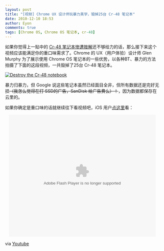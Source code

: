 ```yaml
---
layout: post
title: "[视频] Chrome UX 设计师玩暴力美学，毁掉25台 Cr-48 笔记本"
date: 2010-12-10 18:53
author: Eyon
comments: true
tags: [Chrome OS, Chrome OS 笔记本, cr-48]
---
```

如果你觉得上一贴中的 [Cr-48 笔记本惨遭肢解](http://www.chromi.org/archives/9304)还不够给力的话，那么接下来这个视频应该能满足你的重口味需求了。Chrome 的 UX（用户体验）设计师 Glen Murphy 为了展示使用 Chrome OS 笔记本的一些优势，以各种BT、暴力的方法拍摄了下面的这段视频，一共毁掉了25台 Cr-48 笔记本。

<a href="http://img.chromi.org/2010/12/Destroy-the-Cr-48-notebook.png">![](http://img.chromi.org/2010/12/Destroy-the-Cr-48-notebook.png "Destroy the Cr-48 notebook")</a>

暴力归暴力，但 Google 说这些笔记本虽然已经面目全非，但所有数据还是完好无损<del datetime="2010-12-10T16:44:01+00:00">（我怎么觉得在打 SSD的广告，SanDisk 给广告费么）！</del>，因为数据都保存在云里的。

如果你确定是重口味的话就继续往下看视频吧，iOS 用户[点这里](http://v.youku.com/v_show/id_XMjI4Nzc4ODM2.html)看：<!--more-->

<p style="text-align: center;"><object classid="clsid:d27cdb6e-ae6d-11cf-96b8-444553540000" width="480" height="400" codebase="http://download.macromedia.com/pub/shockwave/cabs/flash/swflash.cab#version=6,0,40,0"><param name="align" value="middle" /><param name="src" value="http://player.youku.com/player.php/sid/XMjI4Nzc4ODM2/v.swf" /><param name="quality" value="high" /><embed type="application/x-shockwave-flash" width="480" height="400" src="http://player.youku.com/player.php/sid/XMjI4Nzc4ODM2/v.swf" quality="high" align="middle"></embed></object>

via [Youtube](http://www.youtube.com/watch?v=lm-Vnx58UYo&feature=player_embedded)


